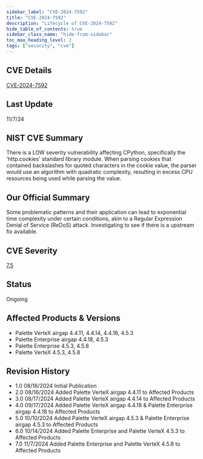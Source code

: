 ```yaml
---
sidebar_label: "CVE-2024-7592"
title: "CVE-2024-7592"
description: "Lifecycle of CVE-2024-7592"
hide_table_of_contents: true
sidebar_class_name: "hide-from-sidebar"
toc_max_heading_level: 2
tags: ["security", "cve"]
---
```


## CVE Details

[CVE-2024-7592](https://nvd.nist.gov/vuln/detail/CVE-2024-7592)

## Last Update

11/7/24

## NIST CVE Summary

There is a LOW severity vulnerability affecting CPython, specifically the 'http.cookies' standard library module. When
parsing cookies that contained backslashes for quoted characters in the cookie value, the parser would use an algorithm
with quadratic complexity, resulting in excess CPU resources being used while parsing the value.

## Our Official Summary

Some problematic patterns and their application can lead to exponential time complexity under certain conditions, akin
to a Regular Expression Denial of Service (ReDoS) attack. Investigating to see if there is a upstream fix available.

## CVE Severity

[7.5](https://nvd.nist.gov/vuln/detail/CVE-2024-7592)

## Status

Ongoing

## Affected Products & Versions

- Palette VerteX airgap 4.4.11, 4.4.14, 4.4.18, 4.5.3
- Palette Enterprise airgap 4.4.18, 4.5.3
- Palette Enterprise 4.5.3, 4.5.8
- Palette VerteX 4.5.3, 4.5.8

## Revision History

- 1.0 08/16/2024 Initial Publication
- 2.0 08/16/2024 Added Palette VerteX airgap 4.4.11 to Affected Products
- 3.0 08/17/2024 Added Palette VerteX airgap 4.4.14 to Affected Products
- 4.0 09/17/2024 Added Palette VerteX airgap 4.4.18 & Palette Enterprise airgap 4.4.18 to Affected Products
- 5.0 10/10/2024 Added Palette VerteX airgap 4.5.3 & Palette Enterprise airgap 4.5.3 to Affected Products
- 6.0 10/14/2024 Added Palette Enterprise and Palette VerteX 4.5.3 to Affected Products
- 7.0 11/7/2024 Added Palette Enterprise and Palette VerteX 4.5.8 to Affected Products